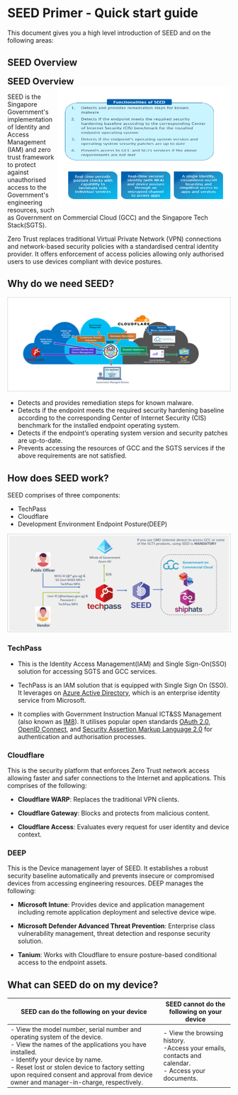 # SEED Primer - Quick start guide

This document gives you a high level introduction of SEED and on the following areas:

 
## SEED Overview

<summary style="font-size:20px;font-weight:bold">SEED Overview</summary>
<img align="right" width="390" height="270" src="/images/seed-functionalities.png">

SEED is the Singapore Government's implementation of Identity and Access Management (IAM) and zero trust framework to protect against unauthorised access to the Government's engineering resources, such as Government on Commercial Cloud (GCC) and the Singapore Tech Stack(SGTS).

Zero Trust replaces traditional Virtual Private Network (VPN) connections and network-based security policies with a standardised central identity provider. It offers enforcement of access policies allowing only authorised users to use devices compliant with device postures.

## Why do we need SEED?

![why-do-we-need-seed](images/why-do-we-need-seed.png)

- Detects and provides remediation steps for known malware.
- Detects if the endpoint meets the required security hardening baseline according to the corresponding Center of Internet Security (CIS) benchmark for the installed endpoint operating system.
- Detects if the endpoint’s operating system version and security patches are up-to-date.
- Prevents accessing the resources of GCC and the SGTS services if the above requirements are not satisfied.

## How does SEED work?

SEED comprises of three components:

- TechPass
- Cloudflare
- Development Environment Endpoint Posture(DEEP)

![how-does-seed-work](images/how-does-seed-work.png)

<!-- tabs:start -->

### **TechPass**

- This is the Identity Access Management(IAM) and Single Sign-On(SSO) solution for accessing SGTS and GCC services.

- TechPass is an IAM solution that is equipped with Single Sign On (SSO). It leverages on [Azure Active Directory](https://azure.microsoft.com/en-us/services/active-directory/), which is an enterprise identity service from Microsoft.

- It complies with Government Instruction Manual ICT&SS Management (also known as [IM8](https://www.developer.tech.gov.sg/guidelines/standards-and-best-practices/instruction-manual-for-ict-ss-management.html)). It utilises popular open standards [OAuth 2.0](https://oauth.net/2/), [OpenID Connect](https://openid.net/connect/), and [Security Assertion Markup Language 2.0](http://docs.oasis-open.org/security/saml/Post2.0/sstc-saml-tech-overview-2.0.html) for authentication and authorisation processes.

### **Cloudflare**

This is the security platform that enforces Zero Trust network access allowing faster and safer connections to the Internet and applications. This comprises of the following:

- **Cloudflare WARP**: Replaces the traditional VPN clients.

- **Cloudflare Gateway**: Blocks and protects from malicious content.

- **Cloudflare Access**: Evaluates every request for user identity and device context.

### **DEEP**

This is the Device management layer of SEED. It establishes a robust security baseline automatically​ and prevents insecure or compromised devices from accessing engineering resources.​ DEEP manages the following:

- **Microsoft Intune**: Provides device and application management including remote application deployment and selective device wipe.

- **Microsoft Defender Advanced Threat Prevention**: Enterprise class vulnerability management, threat detection and response security solution.

- **Tanium**: Works with Cloudflare to ensure posture-based conditional access to the endpoint assets.

<!-- tabs:end -->

## What can SEED do on my device?

|SEED can do the following on your device|SEED cannot do the following on your device|
|---|---|
|- View the model number, serial number and operating system of the device.<br>- View the names of the applications you have installed.<br>- Identify your device by name.<br>- Reset lost or stolen device to factory setting upon required consent and approval from device owner and manager-in-charge, respectively.|- View the browsing history.<br>-Access your emails, contacts and calendar.<br>- Access your documents.|








